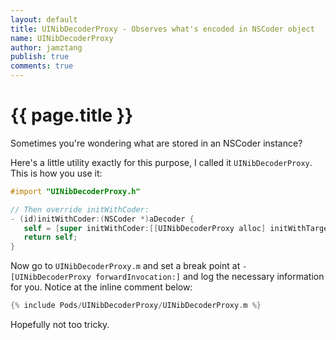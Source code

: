 ```yaml
--- 
layout: default
title: UINibDecoderProxy - Observes what's encoded in NSCoder object
name: UINibDecoderProxy
author: jamztang
publish: true
comments: true
---
```


# {{ page.title }}

Sometimes you're wondering what are stored in an NSCoder instance?

Here's a little utility exactly for this purpose, I called it `UINibDecoderProxy`. This is how you use it:

```objective-c
#import "UINibDecoderProxy.h"

// Then override initWithCoder:
- (id)initWithCoder:(NSCoder *)aDecoder {
   self = [super initWithCoder:[[UINibDecoderProxy alloc] initWithTarget:aDecoder]];
   return self;
}
```

Now go to `UINibDecoderProxy.m` and set a break point at `-[UINibDecoderProxy forwardInvocation:]` and log the necessary information for you. Notice at the inline comment below:

```objective-c
{% include Pods/UINibDecoderProxy/UINibDecoderProxy.m %}
```

Hopefully not too tricky.
